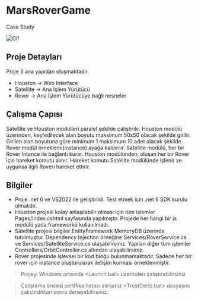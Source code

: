 # MarsRoverGame
Case Study

![Gif](https://i.imgur.com/2G8awvs.gif)

## Proje Detayları
Proje 3 ana yapıdan oluşmaktadır.
- Houston -> Web Interface
- Satellite -> Ana İşlem Yürütücü
- Rover -> Ana İşlem Yürütücüye bağlı nesneler

## Çalışma Çapısı
Satellite ve Houston modülleri paralel şekilde çalıştırılır. Houston modülü üzerinden, keşfedilecek alan boyutu maksimum 50x50 olacak şekilde girilir. Girilen alan boyutuna göre minimum 1 maksimum 10 adet olacak şekilde Rover modül örneklemi(instance) ayağa kaldırılır. Satellite modülü, her bir Rover Intance ile bağlantı kurar. Houston modülünden, oluşan her bir Rover için hareket komutu alınır. Hareket komutu Satellite modülünde işlenir ve uygunsa ilgili Roverı hareket ettirir.

## Bilgiler
- Proje .net 6 ve VS2022 ile geliştirildi. Test etmek için .net 6 SDK kurulu olmalıdır.
- Houston projesi kolay anlaşılabilir olması için tüm işlemler Pages/Index.cshtml sayfasında yapılmıştır. Projede her hangi bir js modülü yada frameworkü kullanılmadı.
- Satellite projesi bilgiler EntityFramework MemoryDB üzerinde tutulmuştur. Dependency Injection örneğine Services/RoverService.cs ve Services/SatelliteService.cs ulaşabilirsiniz. Yapılan diğer tüm işlemler Controllers/OrbitController.cs altından ulaşabilirsiniz.
- Rover projesinde işlevsel bir kod bloğu bulunmamaktadır. Sadece her bir rover için instance oluşturularak iletişim kurması örneklenmiştir.



> Projeyi Windows ortamda <Launch.bat> üzerinden çalıştırabilirsiniz

> Çalıştırma öncesi sertifika hatası alırsanız <TrustCerts.bat> dosyasını çalıştırdıktan sonra deneyebilirsiniz.


